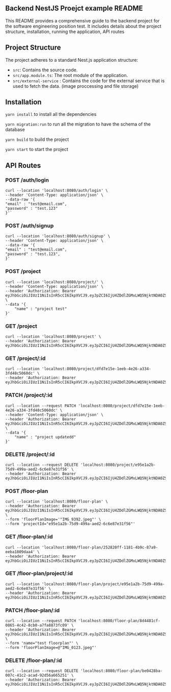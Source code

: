 ## Backend NestJS Proejct example README

This README provides a comprehensive guide to the backend project for the software engineering position test. It includes details about the project structure, installation, running the application, API routes


## Project Structure

The project adheres to a standard Nest.js application structure:

- `src`: Contains the source code.
- `src/app.module.ts`: The root module of the application.
- `src/external-service` : Contains the code for the external service that is used to fetch the data. (image proccessing and file storage)


## Installation

`yarn install` to install all the dependencies

`yarn migration:run` to run all the migration to have the schema of the database

`yarn build` to build the project

`yarn start` to start the project

## API Routes

### POST /auth/login

``` 
curl --location 'localhost:8080/auth/login' \
--header 'Content-Type: application/json' \
--data-raw '{
"email" : "test@email.com",
"password" : "test.123"
}'`
```

### POST /auth/signup

```
curl --location 'localhost:8080/auth/signup' \
--header 'Content-Type: application/json' \
--data-raw '{
"email" : "test@email.com",
"password" : "test.123",
}'
```

### POST /project

```
curl --location 'localhost:8080/project/' \
--header 'Content-Type: application/json' \
--header 'Authorization: Bearer eyJhbGciOiJIUzI1NiIsInR5cCI6IkpXVCJ9.eyJpZCI6IjU4ZDdlZGMxLWQ5NjktNDA0ZS1hMmVjLTczNjZkM2Y0ODhjZSIsImVtYWlsIjoiaXNsYW0ubmVkZGFyQGdtYWlsLmNvbSIsImlhdCI6MTY5OTEyNTkxMywiZXhwIjoxNzMwNjYxOTEzfQ.xEroa2rJtfPkZSGrKRTgTIEAYEvkXhyn1a0vPwSYhSk' \
--data '{
    "name" : "project test"
}'
```

### GET /project

```
curl --location 'localhost:8080/project' \
--header 'Authorization: Bearer eyJhbGciOiJIUzI1NiIsInR5cCI6IkpXVCJ9.eyJpZCI6IjU4ZDdlZGMxLWQ5NjktNDA0ZS1hMmVjLTczNjZkM2Y0ODhjZSIsImVtYWlsIjoiaXNsYW0ubmVkZGFyQGdtYWlsLmNvbSIsImlhdCI6MTY5OTEyNTkxMywiZXhwIjoxNzMwNjYxOTEzfQ.xEroa2rJtfPkZSGrKRTgTIEAYEvkXhyn1a0vPwSYhSk'
```

### GET /project/:id

```
curl --location 'localhost:8080/project/dfd7e15e-1eeb-4e26-a334-3fd48c5060dc' \
--header 'Authorization: Bearer eyJhbGciOiJIUzI1NiIsInR5cCI6IkpXVCJ9.eyJpZCI6IjU4ZDdlZGMxLWQ5NjktNDA0ZS1hMmVjLTczNjZkM2Y0ODhjZSIsImVtYWlsIjoiaXNsYW0ubmVkZGFyQGdtYWlsLmNvbSIsImlhdCI6MTY5OTEyNTkxMywiZXhwIjoxNzMwNjYxOTEzfQ.xEroa2rJtfPkZSGrKRTgTIEAYEvkXhyn1a0vPwSYhSk'
```

### PATCH /project/:id

```
curl --location --request PATCH 'localhost:8080/project/dfd7e15e-1eeb-4e26-a334-3fd48c5060dc' \
--header 'Content-Type: application/json' \
--header 'Authorization: Bearer eyJhbGciOiJIUzI1NiIsInR5cCI6IkpXVCJ9.eyJpZCI6IjU4ZDdlZGMxLWQ5NjktNDA0ZS1hMmVjLTczNjZkM2Y0ODhjZSIsImVtYWlsIjoiaXNsYW0ubmVkZGFyQGdtYWlsLmNvbSIsImlhdCI6MTY5OTEyNTkxMywiZXhwIjoxNzMwNjYxOTEzfQ.xEroa2rJtfPkZSGrKRTgTIEAYEvkXhyn1a0vPwSYhSk' \
--data '{
    "name" : "project updatedd"
}'
```

### DELETE /project/:id

```
curl --location --request DELETE 'localhost:8080/project/e95e1a2b-75d9-499a-aed2-6c6e87e31f56' \
--header 'Authorization: Bearer eyJhbGciOiJIUzI1NiIsInR5cCI6IkpXVCJ9.eyJpZCI6IjU4ZDdlZGMxLWQ5NjktNDA0ZS1hMmVjLTczNjZkM2Y0ODhjZSIsImVtYWlsIjoiaXNsYW0ubmVkZGFyQGdtYWlsLmNvbSIsImlhdCI6MTY5OTEyNTkxMywiZXhwIjoxNzMwNjYxOTEzfQ.xEroa2rJtfPkZSGrKRTgTIEAYEvkXhyn1a0vPwSYhSk'
```

### POST /floor-plan

```
curl --location 'localhost:8080/floor-plan' \
--header 'Authorization: Bearer eyJhbGciOiJIUzI1NiIsInR5cCI6IkpXVCJ9.eyJpZCI6IjU4ZDdlZGMxLWQ5NjktNDA0ZS1hMmVjLTczNjZkM2Y0ODhjZSIsImVtYWlsIjoiaXNsYW0ubmVkZGFyQGdtYWlsLmNvbSIsImlhdCI6MTY5OTEyNTkxMywiZXhwIjoxNzMwNjYxOTEzfQ.xEroa2rJtfPkZSGrKRTgTIEAYEvkXhyn1a0vPwSYhSk' \
--form 'floorPlanImage='"IMG_9392.jpeg"' \
--form 'projectId="e95e1a2b-75d9-499a-aed2-6c6e87e31f56"'
```

### GET /floor-plan/:id

```
curl --location 'localhost:8080/floor-plan/252820ff-1181-4b9c-87a9-eeba1809daa4' \
--header 'Authorization: Bearer eyJhbGciOiJIUzI1NiIsInR5cCI6IkpXVCJ9.eyJpZCI6IjU4ZDdlZGMxLWQ5NjktNDA0ZS1hMmVjLTczNjZkM2Y0ODhjZSIsImVtYWlsIjoiaXNsYW0ubmVkZGFyQGdtYWlsLmNvbSIsImlhdCI6MTY5OTEyNTkxMywiZXhwIjoxNzMwNjYxOTEzfQ.xEroa2rJtfPkZSGrKRTgTIEAYEvkXhyn1a0vPwSYhSk'
```

### GET /floor-plan/project/:id

```
curl --location 'localhost:8080/floor-plan/project/e95e1a2b-75d9-499a-aed2-6c6e87e31f56' \
--header 'Authorization: Bearer eyJhbGciOiJIUzI1NiIsInR5cCI6IkpXVCJ9.eyJpZCI6IjU4ZDdlZGMxLWQ5NjktNDA0ZS1hMmVjLTczNjZkM2Y0ODhjZSIsImVtYWlsIjoiaXNsYW0ubmVkZGFyQGdtYWlsLmNvbSIsImlhdCI6MTY5OTEyNTkxMywiZXhwIjoxNzMwNjYxOTEzfQ.xEroa2rJtfPkZSGrKRTgTIEAYEvkXhyn1a0vPwSYhSk'
```

### PATCH /floor-plan/:id

```
curl --location --request PATCH 'localhost:8080/floor-plan/8d4481cf-0865-4c42-8cb0-a7fa8873fc09' \
--header 'Authorization: Bearer eyJhbGciOiJIUzI1NiIsInR5cCI6IkpXVCJ9.eyJpZCI6IjU4ZDdlZGMxLWQ5NjktNDA0ZS1hMmVjLTczNjZkM2Y0ODhjZSIsImVtYWlsIjoiaXNsYW0ubmVkZGFyQGdtYWlsLmNvbSIsImlhdCI6MTY5OTEyNTkxMywiZXhwIjoxNzMwNjYxOTEzfQ.xEroa2rJtfPkZSGrKRTgTIEAYEvkXhyn1a0vPwSYhSk' \
--form 'name="test floorplan"' \
--form 'floorPlanImage=@"IMG_0123.jpeg"'
```

### DELETE /floor-plan/:id

```
curl --location --request DELETE 'localhost:8080/floor-plan/be0428ba-007c-41c2-acad-92d56a665251' \
--header 'Authorization: Bearer eyJhbGciOiJIUzI1NiIsInR5cCI6IkpXVCJ9.eyJpZCI6IjU4ZDdlZGMxLWQ5NjktNDA0ZS1hMmVjLTczNjZkM2Y0ODhjZSIsImVtYWlsIjoiaXNsYW0ubmVkZGFyQGdtYWlsLmNvbSIsImlhdCI6MTY5OTEyNTkxMywiZXhwIjoxNzMwNjYxOTEzfQ.xEroa2rJtfPkZSGrKRTgTIEAYEvkXhyn1a0vPwSYhSk'
```
